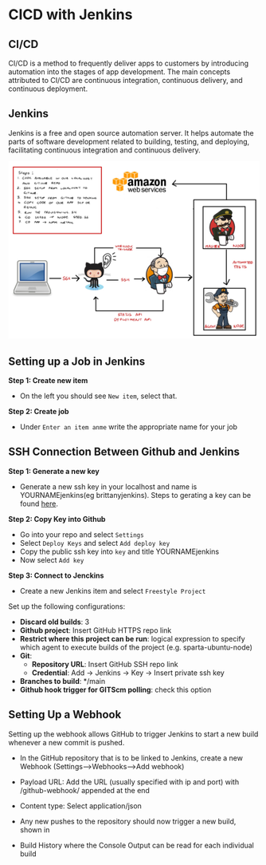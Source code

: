 # CICD with Jenkins 

## CI/CD
CI/CD is a method to frequently deliver apps to customers by introducing automation into the stages of app development. The main concepts attributed to CI/CD are continuous integration, continuous delivery, and continuous deployment.

## Jenkins 
Jenkins is a free and open source automation server. It helps automate the parts of software development related to building, testing, and deploying, facilitating continuous integration and continuous delivery.

![IMG](img/CICD-1.jpg)

## Setting up a Job in Jenkins 
 
**Step 1: Create new item**
- On the left you should see `New item`, select that. 

**Step 2: Create job**
- Under `Enter an item anme` write the appropriate name for your job 


## SSH Connection Between Github and Jenkins 

**Step 1: Generate a new key**
- Generate a new ssh key in your localhost and name is YOURNAMEjenkins(eg brittanyjenkins). Steps to gerating a key can be found [here](https://github.com/brittanyharrison/engi_89_github_setup#step-2-generate-ssh-key). 

**Step 2: Copy Key into Github**
- Go into your repo and select `Settings`
- Select `Deploy Keys` and select `Add deploy key`
- Copy the public ssh key into `key` and title YOURNAMEjenkins 
- Now select `Add key`

**Step 3: Connect to Jenckins**
- Create a new Jenkins item and select `Freestyle Project`

Set up the following configurations:

- **Discard old builds**: 3
- **Github project**: Insert GitHub HTTPS repo link 
- **Restrict where this project can be run**: logical expression to specify which agent to execute builds of the project (e.g. sparta-ubuntu-node)
- **Git**:
    - **Repository URL**: Insert GitHub SSH repo link 
    - **Credential**: Add -> Jenkins -> Key -> Insert private ssh key 
- **Branches to build**: */main
- **Github hook trigger for GITScm polling**: check this option 

## Setting Up a Webhook
Setting up the webhook allows GitHub to trigger Jenkins to start a new build whenever a new commit is pushed.

- In the GitHub repository that is to be linked to Jenkins, create a new Webhook (Settings-->Webhooks-->Add webhook)

- Payload URL: Add the URL (usually specified with ip and port) with /github-webhook/ appended at the end

- Content type: Select application/json

- Any new pushes to the repository should now trigger a new build, shown in 

- Build History where the Console Output can be read for each individual build